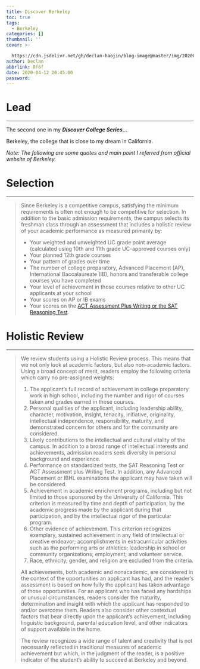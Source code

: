 ```yaml
---
title: Discover Berkeley
toc: true
tags:
  - Berkeley
categories: []
thumbnail: ''
cover: >-

  https://cdn.jsdelivr.net/gh/declan-haojin/blog-image@master/img/20200412204451.png
author: Declan
abbrlink: 8f6f
date: 2020-04-12 20:45:00
password:
---
```

# Lead

---

The second one in my ***Discover College Series...***

Berkeley, the college that is close to my dream in California.

*Note: The following are some quotes and main point I referred from official website of Berkeley.*

<!--more-->

#  Selection

---

> Since Berkeley is a competitive campus, satisfying the minimum requirements is often not enough to be competitive for selection. In addition to the basic admission requirements, the campus selects its freshman class through an assessment that includes a holistic review of your academic performance as measured primarily by:
>
> - Your weighted and unweighted UC grade point average (calculated using 10th and 11th grade UC-approved courses only)
> - Your planned 12th grade courses
> - Your pattern of grades over time
> - The number of college preparatory, Advanced Placement (AP), International Baccalaureate (IB), honors and transferable college courses you have completed
> - Your level of achievement in those courses relative to other UC applicants at your school
> - Your scores on AP or IB exams
> - Your scores on the [ACT Assessment Plus Writing or the SAT Reasoning Test](http://admission.universityofcalifornia.edu/freshman/requirements/examination-requirement/index.html).


# Holistic Review

---

> We review students using a Holistic Review process. This means that we not only look at academic factors, but also non-academic factors. Using a broad concept of merit, readers employ the following criteria which carry no pre-assigned weights:
>
> 1. The applicant’s full record of achievement in college preparatory work in high school, including the number and rigor of courses taken and grades earned in those courses.
> 2. Personal qualities of the applicant, including leadership ability, character, motivation, insight, tenacity, initiative, originality, intellectual independence, responsibility, maturity, and demonstrated concern for others and for the community are considered.
> 3. Likely contributions to the intellectual and cultural vitality of the campus. In addition to a broad range of intellectual interests and achievements, admission readers seek diversity in personal background and experience.
> 4. Performance on standardized tests, the SAT Reasoning Test or ACT Assessment plus Writing Test. In addition, any Advanced Placement or IBHL examinations the applicant may have taken will be considered.
> 5. Achievement in academic enrichment programs, including but not limited to those sponsored by the University of California. This criterion is measured by time and depth of participation, by the academic progress made by the applicant during that participation, and by the intellectual rigor of the particular program.
> 6. Other evidence of achievement. This criterion recognizes exemplary, sustained achievement in any field of intellectual or creative endeavor; accomplishments in extracurricular activities such as the performing arts or athletics; leadership in school or community organizations; employment; and volunteer service.
> 7. Race, ethnicity, gender, and religion are excluded from the criteria.
>
> All achievements, both academic and nonacademic, are considered in the context of the opportunities an applicant has had, and the reader’s assessment is based on how fully the applicant has taken advantage of those opportunities. For an applicant who has faced any hardships or unusual circumstances, readers consider the maturity, determination and insight with which the applicant has responded to and/or overcome them. Readers also consider other contextual factors that bear directly upon the applicant’s achievement, including linguistic background, parental education level, and other indicators of support available in the home.
>
> The review recognizes a wide range of talent and creativity that is not necessarily reflected in traditional measures of academic achievement but which, in the judgment of the reader, is a positive indicator of the student’s ability to succeed at Berkeley and beyond.